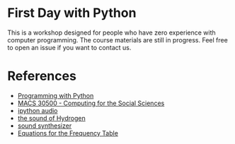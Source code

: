 First Day with Python
=====================

This is a workshop designed for people who have zero experience with computer programming.  The course materials are still in progress.  Feel free to open an issue if you want to contact us.

# References

* [Programming with Python](http://swcarpentry.github.io/python-novice-inflammation/)
* [MACS 30500 - Computing for the Social Sciences](https://cfss.uchicago.edu/fall2016/index.html)
* [ipython audio](https://musicinformationretrieval.com/ipython_audio.html)
* [the sound of Hydrogen](http://nbviewer.jupyter.org/gist/Carreau/5507501/the%20sound%20of%20hydrogen.ipynb)
* [sound synthesizer](https://ipython-books.github.io/117-creating-a-sound-synthesizer-in-the-notebook/)
* [Equations for the Frequency Table](https://pages.mtu.edu/~suits/NoteFreqCalcs.html)